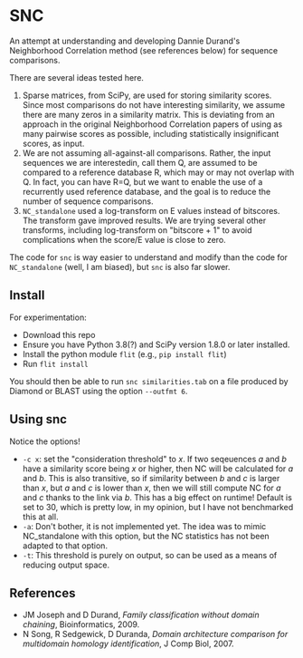 # SNC

An attempt at understanding and developing Dannie Durand's Neighborhood Correlation method
(see references below) for sequence comparisons.

There are several ideas tested here. 

1. Sparse matrices, from SciPy, are used for storing similarity scores. Since most comparisons do
   not have interesting similarity, we assume there are many zeros in a similarity matrix. This is
   deviating from an approach in the original Neighborhood Correlation papers of using as many
   pairwise scores as possible, including statistically insignificant scores, as input.
2. We are not assuming all-against-all comparisons. Rather, the input sequences we are interestedin,
   call them Q, are assumed to be compared to a reference database R, which may or may not overlap
   with Q. In fact, you can have R=Q, but we want to enable the use of a recurrently used reference
   database, and the goal is to reduce the number of sequence comparisons.
3. `NC_standalone` used a log-transform on E values instead of bitscores. The transform gave
   improved results. We are trying several other transforms, including log-transform on "bitscore +
   1" to avoid complications when the score/E value is close to zero.
   
The code for `snc` is way easier to understand and modify than the code for `NC_standalone` (well, I
am biased), but `snc` is also far slower.



## Install

For experimentation:

* Download this repo
* Ensure you have Python 3.8(?) and SciPy version 1.8.0 or later installed.
* Install the python module `flit` (e.g., `pip install flit`)
* Run `flit install`

You should then be able to run `snc similarities.tab` on a file produced by Diamond or BLAST
using the option `--outfmt 6`.

## Using snc

Notice the options!

* `-c x`: set the "consideration threshold" to _x_. If two seqeuences _a_ and _b_ have a similarity score being
  _x_ or higher, then NC will be calculated for _a_ and _b_. This is also transitive, so if similarity between _b_ and _c_ 
  is larger than _x_, but _a_ and _c_ is lower than _x_, then we will still compute NC for _a_ and _c_ thanks to the link 
  via _b_. This has a big effect on runtime! Default is set to 30, which is pretty low, in my opinion, but I have not
  benchmarked this at all.
* `-a`: Don't bother, it is not implemented yet. The idea was to mimic NC_standalone with this option, but the NC statistics 
  has not been adapted to that option.
* `-t`: This threshold is purely on output, so can be used as a means of reducing output space.


## References

* JM Joseph and D Durand, _Family classification without domain chaining_, Bioinformatics, 2009.
* N Song, R Sedgewick, D Duranda, _Domain architecture comparison for multidomain homology identification_, J Comp Biol, 2007.
